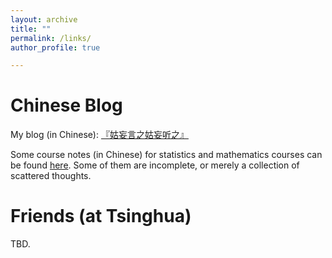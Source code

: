 ```yaml
---
layout: archive
title: ""
permalink: /links/
author_profile: true

---
```



# Chinese Blog

My blog (in Chinese): [『姑妄言之姑妄听之』](https://chiyuru.github.io/)

Some course notes (in Chinese) for statistics and mathematics courses can be found [here](https://chiyuru.github.io/tags/%E6%95%B0%E5%AD%A6/). Some of them are incomplete, or merely a collection of scattered thoughts.

# Friends (at Tsinghua)

TBD.
